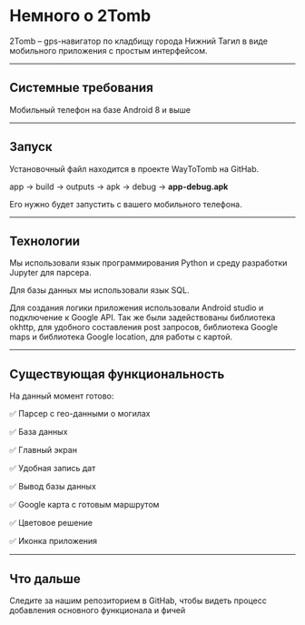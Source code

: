 **Немного о 2Tomb**
==================
2Tomb – gps-навигатор по кладбищу города Нижний Тагил в виде мобильного приложения с простым интерфейсом.
________________________________________________________________________________________________________
**Системные требования**
------------------------
Мобильный телефон на базе Android 8 и выше
________________________________________________________________________________________________________
**Запуск**
---------
Установочный файл находится в проекте WayToTomb на GitHab.

app -> build -> outputs -> apk -> debug -> **app-debug.apk**

Его нужно будет запустить с вашего мобильного телефона.
________________________________________________________________________________________________________
**Технологии**
------------
Мы использовали язык программирования Python и среду разработки Jupyter для парсера. 

Для базы данных мы использовали язык SQL. 

Для создания логики приложения использовали Android studio и подключение к Google API. Так же были задействованы библиотека 
okhttp, для удобного составления post запросов, библиотека Google maps и библиотека Google location, для работы с картой.
_______________________________________________________________________________________________________
**Существующая функциональность**
------------
На данный момент готово:

:white_check_mark: Парсер с гео-данными о могилах

:white_check_mark: База данных

:white_check_mark: Главный экран

:white_check_mark: Удобная запись дат

:white_check_mark: Вывод базы данных

:white_check_mark: Google карта с готовым маршрутом

:white_check_mark: Цветовое решение

:white_check_mark: Иконка приложения
________________________________________________________________________________________________________
**Что дальше**
------------
Следите за нашим репозиторием в GitHab, чтобы видеть процесс добавления основного функционала и фичей
